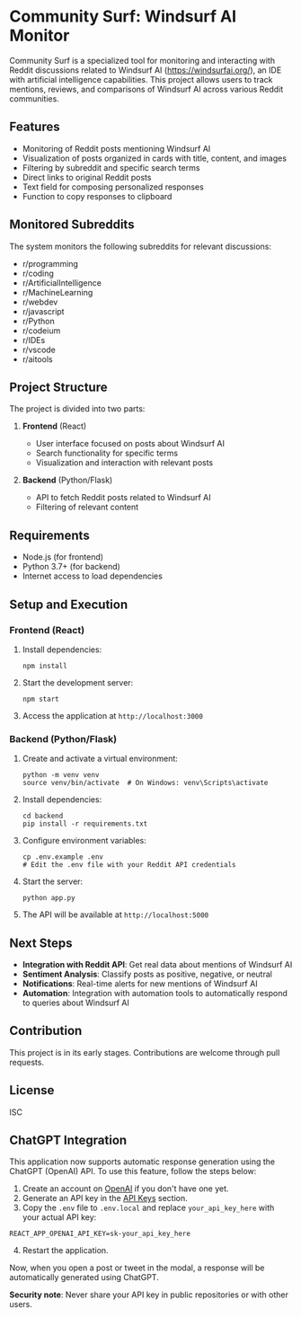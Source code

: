 # Community Surf: Windsurf AI Monitor

Community Surf is a specialized tool for monitoring and interacting with Reddit discussions related to Windsurf AI (https://windsurfai.org/), an IDE with artificial intelligence capabilities. This project allows users to track mentions, reviews, and comparisons of Windsurf AI across various Reddit communities.

## Features

- Monitoring of Reddit posts mentioning Windsurf AI
- Visualization of posts organized in cards with title, content, and images
- Filtering by subreddit and specific search terms
- Direct links to original Reddit posts
- Text field for composing personalized responses
- Function to copy responses to clipboard

## Monitored Subreddits

The system monitors the following subreddits for relevant discussions:

- r/programming
- r/coding
- r/ArtificialIntelligence
- r/MachineLearning
- r/webdev
- r/javascript
- r/Python
- r/codeium
- r/IDEs
- r/vscode
- r/aitools

## Project Structure

The project is divided into two parts:

1. **Frontend** (React)

   - User interface focused on posts about Windsurf AI
   - Search functionality for specific terms
   - Visualization and interaction with relevant posts

2. **Backend** (Python/Flask)
   - API to fetch Reddit posts related to Windsurf AI
   - Filtering of relevant content

## Requirements

- Node.js (for frontend)
- Python 3.7+ (for backend)
- Internet access to load dependencies

## Setup and Execution

### Frontend (React)

1. Install dependencies:

   ```
   npm install
   ```

2. Start the development server:

   ```
   npm start
   ```

3. Access the application at `http://localhost:3000`

### Backend (Python/Flask)

1. Create and activate a virtual environment:

   ```
   python -m venv venv
   source venv/bin/activate  # On Windows: venv\Scripts\activate
   ```

2. Install dependencies:

   ```
   cd backend
   pip install -r requirements.txt
   ```

3. Configure environment variables:

   ```
   cp .env.example .env
   # Edit the .env file with your Reddit API credentials
   ```

4. Start the server:

   ```
   python app.py
   ```

5. The API will be available at `http://localhost:5000`

## Next Steps

- **Integration with Reddit API**: Get real data about mentions of Windsurf AI
- **Sentiment Analysis**: Classify posts as positive, negative, or neutral
- **Notifications**: Real-time alerts for new mentions of Windsurf AI
- **Automation**: Integration with automation tools to automatically respond to queries about Windsurf AI

## Contribution

This project is in its early stages. Contributions are welcome through pull requests.

## License

ISC

## ChatGPT Integration

This application now supports automatic response generation using the ChatGPT (OpenAI) API. To use this feature, follow the steps below:

1. Create an account on [OpenAI](https://platform.openai.com/) if you don't have one yet.
2. Generate an API key in the [API Keys](https://platform.openai.com/account/api-keys) section.
3. Copy the `.env` file to `.env.local` and replace `your_api_key_here` with your actual API key:

```
REACT_APP_OPENAI_API_KEY=sk-your_api_key_here
```

4. Restart the application.

Now, when you open a post or tweet in the modal, a response will be automatically generated using ChatGPT.

**Security note**: Never share your API key in public repositories or with other users.
